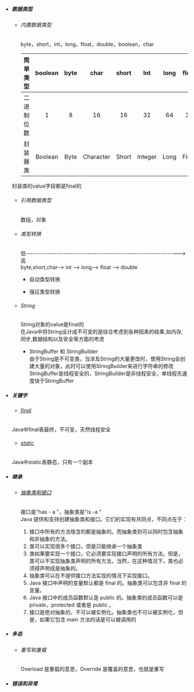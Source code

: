 * ##### 数据类型

  * ###### 内置数据类型

    byte，short，int，long，float，double，boolean，char

    | 简单类型 | boolean | byte | char | short | Int | long | float | double | void |
    | :---: | :---: | :---: | :---: | :---: | :---: | :---: | :---: | :---: | :---: |
    | 二进制位数 | 1 | 8 | 16 | 16 | 32 | 64 | 32 | 64 | -- |
    | 封装器类 | Boolean | Byte | Character | Short | Integer | Long | Float | Double | Void |

  封装类的value字段都是final的

  * ###### 引用数据类型

    数组，对象

  * ###### 类型转换

    低-----------------------------------------------------------------&gt;高  
    byte,short,char—&gt; int —&gt; long—&gt; float —&gt; double

    * 自动类型转换

    * 强征类型转换

  * ###### String

    String对象的value是final的  
    在Java中将String设计成不可变的是综合考虑到各种因素的结果,如内存,同步,数据结构以及安全等方面的考虑

    * StringBuffer 和 StringBuilder  
      由于String是不可变类，当涉及String的大量更改时，使用String会创建大量的对象，此时可以使用StringBuilder来进行字符串的修改  
      StringBuffer是线程安全的，StringBuilder是非线程安全，单线程先速度快于StringBuffer

* ##### 关键字

  * ###### [final](http://www.cnblogs.com/dolphin0520/p/3736238.html)

  Java中final表最终，不可变，天然线程安全

  * ###### [static](http://www.cnblogs.com/dolphin0520/p/3736238.html)

  Java中static表静态，只有一个副本

* ##### 继承

  * ###### [抽象类和接口](https://blog.csdn.net/hupoling/article/details/52447582)

    接口是"has - a "，抽象类是"is -a "  
    Java 提供和支持创建抽象类和接口。它们的实现有共同点，不同点在于：  
    1. 接口中所有的方法隐含的都是抽象的。而抽象类则可以同时包含抽象和非抽象的方法。   
    2. 类可以实现很多个接口，但是只能继承一个抽象类  
     3. 类如果要实现一个接口，它必须要实现接口声明的所有方法。但是，类可以不实现抽象类声明的所有方法，当然，在这种情况下，类也必须得声明成是抽象的。  
     4. 抽象类可以在不提供接口方法实现的情况下实现接口。  
     5. Java 接口中声明的变量默认都是 final 的。抽象类可以包含非 final 的变量。  
     6. Java 接口中的成员函数默认是 public 的。抽象类的成员函数可以是 private，protected 或者是 public 。  
     7. 接口是绝对抽象的，不可以被实例化。抽象类也不可以被实例化，但是，如果它包含 main 方法的话是可以被调用的
* ##### 多态

  * ###### 重写和重载

    Overload 是重载的意思，Override 是覆盖的意思，也就是重写
* ##### 错误和异常



